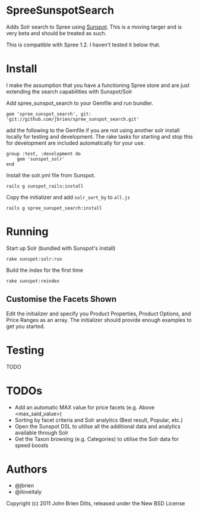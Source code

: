 SpreeSunspotSearch
==================

Adds Solr search to Spree using [Sunspot](https://github.com/sunspot/sunspot). This is a moving targer and is very beta and should be treated as such.

This is compatible with Spree 1.2. I haven't tested it below that.


Install
=======

I make the assumption that you have a functioning Spree store and are just extending the search capabilities with Sunspot/Solr

Add spree_sunspot_search to your Gemfile and run bundler.

`gem 'spree_sunspot_search', git: 'git://github.com/jbrien/spree_sunspot_search.git'`

add the following to the Gemfile if you are not using another solr install locally for testing and development. The rake tasks for starting and stop this for development are included automatically for your use.

	group :test, :development do
		gem 'sunspot_solr'
	end


Install the solr.yml file from Sunspot.

`rails g sunspot_rails:install`

Copy the initializer and add `solr_sort_by` to `all.js`

`rails g spree_sunspot_search:install`

Running
=======

Start up Solr (bundled with Sunspot's install)

`rake sunspot:solr:run`

Build the index for the first time

`rake sunspot:reindex`

Customise the Facets Shown
--------------------------

Edit the initializer and specify you Product Properties, Product Options, and Price Ranges as an array.
The initializer should provide enough examples to get you started.

Testing
=======

TODO

TODOs
=====

* Add an automatic MAX value for price facets (e.g. Above <max_said_value>)
* Sorting by facet criteria and Solr analytics (Best result, Popular, etc.)
* Open the Sunspot DSL to utilise all the additional data and analytics available through Solr
* Get the Taxon browsing (e.g. Categories) to utilise the Solr data for speed boosts

Authors
=======
* @jbrien
* @iloveitaly

Copyright (c) 2011 John Brien Dilts, released under the New BSD License
